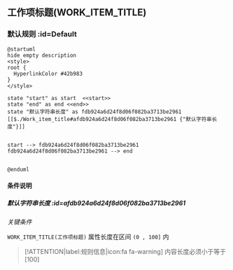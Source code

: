 ## 工作项标题(WORK_ITEM_TITLE) <!-- {docsify-ignore-all} -->

   

### 默认规则 :id=Default

```plantuml
@startuml
hide empty description
<style>
root {
  HyperlinkColor #42b983
}
</style>

state "start" as start  <<start>>
state "end" as end <<end>>
state "默认字符串长度" as fdb924a6d24f8d06f082ba3713be2961 [[$./Work_item_title#afdb924a6d24f8d06f082ba3713be2961 {"默认字符串长度"}]]


start --> fdb924a6d24f8d06f082ba3713be2961 
fdb924a6d24f8d06f082ba3713be2961 --> end 


@enduml
```

#### 条件说明

##### 默认字符串长度 :id=afdb924a6d24f8d06f082ba3713be2961


*关键条件*


`WORK_ITEM_TITLE(工作项标题)` 属性长度在区间 `(0 , 100]` 内

> [!ATTENTION|label:规则信息|icon:fa fa-warning]
> 内容长度必须小于等于[100]







